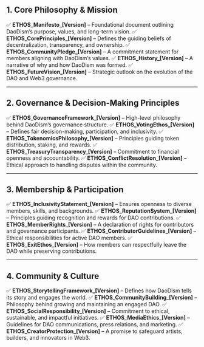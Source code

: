 ## **1\. Core Philosophy & Mission**

✅ **ETHOS\_Manifesto\_\[Version\]** – Foundational document outlining DaoDism’s purpose, values, and long-term vision. ✅ **ETHOS\_CorePrinciples\_\[Version\]** – Defines the guiding beliefs of decentralization, transparency, and ownership. ✅ **ETHOS\_CommunityPledge\_\[Version\]** – A commitment statement for members aligning with DaoDism’s values. ✅ **ETHOS\_History\_\[Version\]** – A narrative of why and how DaoDism was formed. ✅ **ETHOS\_FutureVision\_\[Version\]** – Strategic outlook on the evolution of the DAO and Web3 governance.

---

## **2\. Governance & Decision-Making Principles**

✅ **ETHOS\_GovernanceFramework\_\[Version\]** – High-level philosophy behind DaoDism’s governance structure. ✅ **ETHOS\_VotingEthos\_\[Version\]** – Defines fair decision-making, participation, and inclusivity. ✅ **ETHOS\_TokenomicsPhilosophy\_\[Version\]** – Principles guiding token distribution, staking, and rewards. ✅ **ETHOS\_TreasuryTransparency\_\[Version\]** – Commitment to financial openness and accountability. ✅ **ETHOS\_ConflictResolution\_\[Version\]** – Ethical approach to handling disputes within the community.

---

## **3\. Membership & Participation**

✅ **ETHOS\_InclusivityStatement\_\[Version\]** – Ensures openness to diverse members, skills, and backgrounds. ✅ **ETHOS\_ReputationSystem\_\[Version\]** – Principles guiding recognition and rewards for DAO contributions. ✅ **ETHOS\_MemberRights\_\[Version\]** – A declaration of rights for contributors and governance participants. ✅ **ETHOS\_ContributorGuidelines\_\[Version\]** – Ethical responsibilities for active DAO members. ✅ **ETHOS\_ExitEthos\_\[Version\]** – How members can respectfully leave the DAO while preserving contributions.

---

## **4\. Community & Culture**

✅ **ETHOS\_StorytellingFramework\_\[Version\]** – Defines how DaoDism tells its story and engages the world. ✅ **ETHOS\_CommunityBuilding\_\[Version\]** – Philosophy behind growing and maintaining an engaged DAO. ✅ **ETHOS\_SocialResponsibility\_\[Version\]** – Commitment to ethical, sustainable, and impactful initiatives. ✅ **ETHOS\_MediaEthics\_\[Version\]** – Guidelines for DAO communications, press relations, and marketing. ✅ **ETHOS\_CreatorProtection\_\[Version\]** – A promise to safeguard artists, builders, and innovators in Web3.
